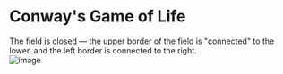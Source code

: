 # Conway's Game of Life
The field is closed — the upper border of the field is "connected" to the lower, and the left border is connected to the right. \
![image](https://user-images.githubusercontent.com/57086286/219939687-0cebe968-b3fc-4110-b1b9-d083994d9f3b.png)
